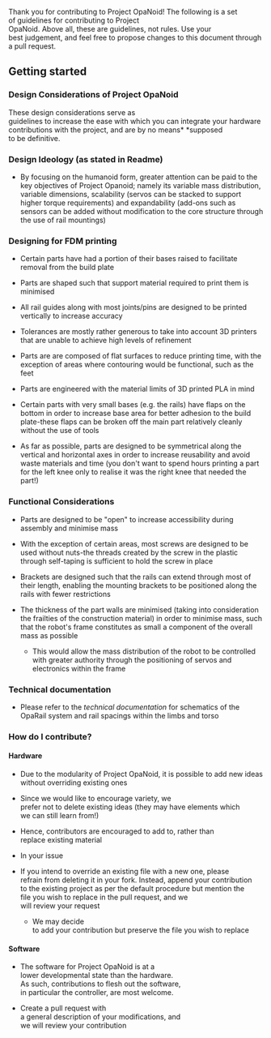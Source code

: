 Thank you for contributing to Project OpaNoid! The following is a set
of guidelines for contributing to Project
OpaNoid. Above all, these are guidelines, not rules. Use your
best judgement, and feel free to propose changes to this document through
a pull request. 

## Getting started

### Design Considerations of Project OpaNoid

These design considerations serve as
guidelines to increase the ease with which you can integrate your hardware contributions
with the project, and are by no means* *supposed to be definitive.

### Design Ideology (as stated in Readme)

-   By focusing on the humanoid form, greater attention can be paid to the key
    objectives of Project Opanoid; namely its variable mass distribution,
    variable dimensions, scalability (servos can be stacked to support higher
    torque requirements) and expandability (add-ons such as sensors can be added
    without modification to the core structure through the use of rail
    mountings)

### Designing for FDM printing

-   Certain parts have had a portion of their bases raised to facilitate removal
    from the build plate

-   Parts are shaped such that support material required to print them is
    minimised

-   All rail guides along with most joints/pins are designed to be printed
    vertically to increase accuracy

-   Tolerances are mostly rather generous to take into account 3D printers that
    are unable to achieve high levels of refinement

-   Parts are are composed of flat surfaces to reduce printing time, with the
    exception of areas where contouring would be functional, such as the feet

-   Parts are engineered with the material limits of 3D printed PLA in mind

-   Certain parts with very small bases (e.g. the rails) have flaps on the
    bottom in order to increase base area for better adhesion to the build
    plate-these flaps can be broken off the main part relatively cleanly without
    the use of tools

-   As far as possible, parts are designed to be symmetrical along the vertical
    and horizontal axes in order to increase reusability and avoid waste
    materials and time (you don't want to spend hours printing a part for the
    left knee only to realise it was the right knee that needed the part!)

### Functional Considerations

-   Parts are designed to be "open" to increase accessibility during assembly
    and minimise mass

-   With the exception of certain areas, most screws are designed to be used
    without nuts-the threads created by the screw in the plastic through
    self-taping is sufficient to hold the screw in place

-   Brackets are designed such that the rails can extend through most of their
    length, enabling the mounting brackets to be positioned along the rails with
    fewer restrictions

-   The thickness of the part walls are minimised (taking into consideration the
    frailties of the construction material) in order to minimise mass, such that
    the robot's frame constitutes as small a component of the overall mass as
    possible

    -   This would allow the mass distribution of the robot to be controlled
        with greater authority through the positioning of servos and electronics
        within the frame

### Technical documentation 

-   Please refer to the *technical documentation* for schematics of the
    OpaRail system and rail spacings within the limbs and torso 

### How do I contribute?

#### Hardware

-   Due to the modularity of Project OpaNoid, it is possible to add new ideas
    without overriding existing ones

-   Since we would like to encourage variety, we
    prefer not to delete existing ideas (they may have elements which
    we can still learn from!)

-   Hence, contributors are encouraged to add to, rather than replace existing
    material

-   In your issue 

-   If you intend to override an existing file with a new one, please
    refrain from deleting it in your fork. Instead, append your contribution
    to the existing project as per the default procedure but mention the
    file you wish to replace in the pull request, and we
    will review your request 

    -   We may decide to add your contribution but preserve the file you wish to replace 

#### Software

-   The software for Project OpaNoid is at a
    lower developmental state than the hardware. As such, contributions to flesh
    out the software, in particular the controller, are most welcome.

-   Create a pull request with a general description of your modifications, and
    we will review your contribution 
